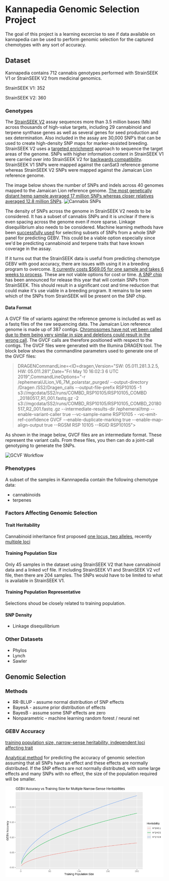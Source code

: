 # Kannapedia Genomic Selection Project

The goal of this project is a learning excercise to see if data available on kannapedia can be used to perform genomic selection for the captured chemotypes with any sort of accuracy.

## Dataset

Kannapedia contains 712 cannabis genotypes performed with StrainSEEK V1 or StrainSEEK V2 from medicinal genomics. 

StrainSEEK V1: 352

StrainSEEK V2: 360

### Genotypes

The [StrainSEEK V2](https://www.medicinalgenomics.com/strainseek-strain-identification-and-registration/) assay sequences more than 3.5 million bases (Mb) across thousands of high-value targets, including 29 cannabinoid and terpene synthase genes as well as several genes for seed production and sex determination. Also included in the assay are 30,000 SNP’s that can be used to create high-density SNP maps for marker-assisted breeding. StrainSEEK V2 uses a [targeted enrichment](https://www.kannapedia.net/cannabis-phylotree/) approach to sequence the target areas of the genome. SNPs with higher information content in StrainSEEK V1 were carried over into StrainSEEK V2 for [backwards compatibility](https://www.medicinalgenomics.com/new-data-visualizations-kannapedia/). StrainSEEK V1 SNPs were mapped against the canSat3 reference genome whereas StrainSEEK V2 SNPs were mapped against the Jamaican Lion reference genome.

The image below shows the number of SNPs and indels across 40 genomes mapped to the Jamaican Lion reference genome. [The most genetically distant hemp sample averaged 17 million SNPs whereas closer relatives averaged 12.8 million SNPs](https://www.biorxiv.org/content/10.1101/2020.01.03.894428v1.full).
![Cannabis SNPs](https://www.biorxiv.org/content/biorxiv/early/2020/01/05/2020.01.03.894428/F5.large.jpg?width=800&height=600&carousel=1)

The density of SNPs across the genome in StrainSEEK V2 needs to be considered. It has a subset of cannabis SNPs and it is unclear if there is even spacing across the genome even if more sparse. Linkage disequilibrium also needs to be considered. Machine learning methods have been [successfully used](https://www.frontiersin.org/articles/10.3389/fgene.2018.00237/full) for selecting subsets of SNPs from a whole SNP panel for predicting GEBV. This could be a viable option especially since we'd be predicting cannabinoid and terpene traits that have known coverage in the assay.

If it turns out that the StrainSEEK data is useful from predicting chemotype GEBV with good accuracy, there are issues with using it in a breeding program to overcome. [It currently costs $569.05 for one sample and takes 6 weeks to process](http://store.medicinalgenomics.com/home/Strain-Identification-and-Registration/StrainSEEK-cannabis-and-hemp-strain-identification-3-megabases.html). These are not viable options for cost or time. [A SNP chip](https://www.medicinalgenomics.com/eurofins-scientific-medicinal-genomics-partner-on-worlds-most-comprehensive-informative-cannabis-snp-chip/) has been announced for release this year that will contain SNPs from StrainSEEK. This should result in a significant cost and time reduction that could make it's use viable in a breeding program. It remains to be seen  which of the SNPs from StrainSEEK will be present on the SNP chip.

#### Data Format

A GVCF file of variants against the reference genome is included as well as a fastq files of the raw sequencing data. The Jamaican Lion reference genome is made up of 387 contigs. [Chromosomes have not yet been called due to them being very similar in size and deletions could result in the wrong call](https://www.youtube.com/watch?v=uTgvw_O-g84). The GVCF calls are therefore positioned with respect to the contigs. The GVCF files were generated with the Illumina DRAGEN tool. The block below shows the commandline parameters used to generate one of the GVCF files:

> DRAGENCommandLine=<ID=dragen,Version="SW: 05.011.281.3.2.5, HW: 05.011.281",Date="Fri May 10 16:02:3
6 UTC 2019",CommandLineOptions="-r /ephemeral/JLion_V6_7M_polarstar_purged/ --output-directory /Dragen
/SS2/Dragen_calls --output-file-prefix RSP10105 -1 s3://mgcdata/SS2/runs/COMBD_RSP10105/RSP10105_COMBD
_20180517_R1_001.fastq.gz -2 s3://mgcdata/SS2/runs/COMBD_RSP10105/RSP10105_COMBD_20180517_R2_001.fastq
.gz --intermediate-results-dir /ephemeral/tmp --enable-variant-caller true --vc-sample-name RSP10105 -
-vc-emit-ref-confidence GVCF --enable-duplicate-marking true --enable-map-align-output true --RGSM RSP
10105 --RGID RSP10105">

As shown in the image below, GVCF files are an intermediate format. These represent the variant calls. From these files, you then can do a joint-call genotyping to generate the SNPs.

![GCVF Workflow](https://us.v-cdn.net/5019796/uploads/editor/1l/5bzcah5uaksr.png)

### Phenotypes

A subset of the samples in Kannnapedia contain the following chemotype data:
* cannabinoids
* terpenes

### Factors Affecting Genomic Selection

#### Trait Heritability

Cannabinoid inheritance first proposed [one locus, two alleles](https://www.genetics.org/content/163/1/335), recently [multiple loci](https://nph.onlinelibrary.wiley.com/doi/full/10.1111/nph.13562#nph13562-fig-0001)

#### Training Population Size

Only 45 samples in the dataset using StrainSEEK V2 that have cannabinoid data and a linked vcf file. If including StrainSEEK V1 and StrainSEEK V2 vcf file, then there are 204 samples. The SNPs would have to be limited to what is available in StrainSEEK V1.

#### Training Population Representative
Selections shoud be closely related to training population.

#### SNP Density
* Linkage disequilibrium

### Other Datasets

* Phylos
* Lynch
* Sawler

## Genomic Selection

### Methods

* RR-BLUP - assume normal distribution of SNP effects
* BayesA - assume prior distribution of effects 
* BayesB - assume some SNP effects are zero
* Nonparametric - machine learning random forest / neural net

### GEBV Accuracy 

[training population size, narrow-sense heritability, independent loci affecting trait](https://link.springer.com/article/10.1007/s00122-018-3270-8)

[Analytical method](https://sci-hub.tw/https://www.nature.com/articles/nrg2575) for predicting the accuracy of genomic selection assuming that all SNPs have an effect and these effects are normally distributed. If the SNP effects are not normally distributed, with some large effects and many SNPs with no effect, the size of the population required will be smaller.


![GEBV Accuracy Plot](images/gebv_accuracy.jpg?raw=true "GEBV Accuracy")
